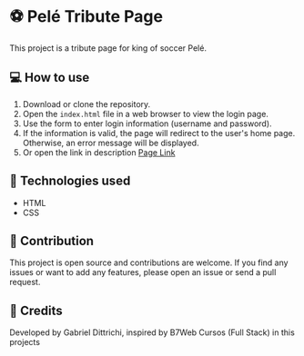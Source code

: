 # ⚽ Pelé Tribute Page

This project is a tribute page for king of soccer Pelé.

## 💻 How to use
 
1. Download or clone the repository.
2. Open the `index.html` file in a web browser to view the login page.
3. Use the form to enter login information (username and password).
4. If the information is valid, the page will redirect to the user's home page. Otherwise, an error message will be displayed.
5. Or open the link in description [Page Link](gabrieldittrichi.github.io/tribute-page/)


## 🔨 Technologies used

- HTML
- CSS


## 💪 Contribution

This project is open source and contributions are welcome. If you find any issues or want to add any features, please open an issue or send a pull request.

## 🧒 Credits

Developed by Gabriel Dittrichi, inspired by B7Web Cursos (Full Stack) in this projects

